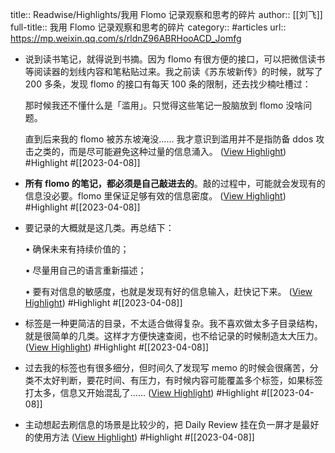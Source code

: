 title:: Readwise/Highlights/我用 Flomo 记录观察和思考的碎片
author:: [[刘飞]]
full-title:: 我用 Flomo 记录观察和思考的碎片
category:: #articles
url:: https://mp.weixin.qq.com/s/rldnZ96ABRHooACD_Jomfg
- 说到读书笔记，就得说到书摘。因为 flomo 有很方便的接口，可以把微信读书等阅读器的划线内容和笔粘贴过来。我之前读《苏东坡新传》的时候，就写了 200 多条，发现 flomo 的接口有每天 100 条的限制，还去找少楠吐槽过：
  
  那时候我还不懂什么是「滥用」。只觉得这些笔记一股脑放到 flomo 没啥问题。
  
  直到后来我的 flomo 被苏东坡淹没...... 我才意识到滥用并不是指防备 ddos 攻击之类的，而是尽可能避免这种过量的信息涌入。 ([View Highlight](https://read.readwise.io/read/01gxg9faz0f598b0c0669hp5bk)) #Highlight #[[2023-04-08]]
- **所有 flomo 的笔记，都必须是自己敲进去的**。敲的过程中，可能就会发现有的信息没必要。flomo 里保证足够有效的信息密度。 ([View Highlight](https://read.readwise.io/read/01gxg9ftraszt45cx70pjt4s0k)) #Highlight #[[2023-04-08]]
- 要记录的大概就是这几类。再总结下：
  
  •   确保未来有持续价值的；
    
  •   尽量用自己的语言重新描述；
    
  •   要有对信息的敏感度，也就是发现有好的信息输入，赶快记下来。 ([View Highlight](https://read.readwise.io/read/01gxg9gp92n8y7r0hxvf2c290y)) #Highlight #[[2023-04-08]]
- 标签是一种更简洁的目录，不太适合做得复杂。我不喜欢做太多子目录结构，就是很简单的几类。这样才方便快速查阅，也不给记录的时候制造太大压力。 ([View Highlight](https://read.readwise.io/read/01gxg9h15s7y2y35ey5hfz4m0d)) #Highlight #[[2023-04-08]]
- 过去我的标签也有很多细分，但时间久了发现写 memo 的时候会很痛苦，分类不太好判断，要花时间、有压力，有时候内容可能覆盖多个标签，如果标签打太多，信息又开始混乱了...... ([View Highlight](https://read.readwise.io/read/01gxg9hccbjpc80erretqtrcct)) #Highlight #[[2023-04-08]]
- 主动想起去刷信息的场景是比较少的，把 Daily Review 挂在负一屏才是最好的使用方法 ([View Highlight](https://read.readwise.io/read/01gxg9hrdkykzc4857zkqe5ach)) #Highlight #[[2023-04-08]]